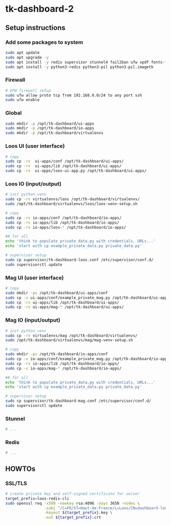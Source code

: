# tk-dashboard-2


## Setup instructions

### Add some packages to system

```bash
sudo apt update
sudo apt upgrade -y
sudo apt install -y redis supervisor stunnel4 fail2ban ufw xpdf fonts-freefont-ttf fonts-noto-core
sudo apt install -y python3-redis python3-pil python3-pil.imagetk
```

### Firewall

```bash
# UFW firewall setup
sudo ufw allow proto tcp from 192.168.0.0/24 to any port ssh
sudo ufw enable
```

### Global

```bash
sudo mkdir -p /opt/tk-dashboard/ui-apps
sudo mkdir -p /opt/tk-dashboard/io-apps
sudo mkdir -p /opt/tk-dashboard/virtualenvs
```

### Loos UI (user interface)

```bash
# copy
sudo cp -rv  ui-apps/conf /opt/tk-dashboard/ui-apps/
sudo cp -rv  ui-apps/lib /opt/tk-dashboard/ui-apps/
sudo cp -rv  ui-apps/loos-ui-app.py /opt/tk-dashboard/ui-apps/
```

### Loos IO (input/output)

```bash
# init python venv
sudo cp -rv virtualenvs/loos /opt/tk-dashboard/virtualenvs/
sudo /opt/tk-dashboard/virtualenvs/loos/loos-venv-setup.sh

# copy
sudo cp -rv io-apps/conf /opt/tk-dashboard/io-apps/
sudo cp -rv io-apps/lib /opt/tk-dashboard/io-apps/
sudo cp -rv io-apps/loos-* /opt/tk-dashboard/io-apps/

## for all
echo 'think to populate private_data.py with credentials, URLs...'
echo 'start with cp example_private_data.py private_data.py'
```

```bash
# supervisor setup
sudo cp supervisor/tk-dashboard-loos.conf /etc/supervisor/conf.d/
sudo supervisorctl update
```

### Mag UI (user interface)

```bash
# copy
sudo mkdir -pv /opt/tk-dashboard/ui-apps/conf
sudo cp -v ui-apps/conf/example_private_mag.py /opt/tk-dashboard/ui-apps/conf/
sudo cp -rv ui-apps/lib /opt/tk-dashboard/ui-apps/
sudo cp -rv ui-apps/mag-* /opt/tk-dashboard/ui-apps/
```

### Mag IO (input/output)

```bash
# init python venv
sudo cp -rv virtualenvs/mag /opt/tk-dashboard/virtualenvs/
sudo /opt/tk-dashboard/virtualenvs/mag/mag-venv-setup.sh

# copy
sudo mkdir -pv /opt/tk-dashboard/io-apps/conf
sudo cp -v io-apps/conf/example_private_mag.py /opt/tk-dashboard/io-apps/conf/
sudo cp -rv io-apps/lib /opt/tk-dashboard/io-apps/
sudo cp -v io-apps/mag-* /opt/tk-dashboard/io-apps/

## for all
echo 'think to populate private_data.py with credentials, URLs...'
echo 'start with cp example_private_data.py private_data.py'
```

```bash
# supervisor setup
sudo cp supervisor/tk-dashboard-mag.conf /etc/supervisor/conf.d/
sudo supervisorctl update
```

### Stunnel

```bash
# ...
```

### Redis

```bash
# ...
```


## HOWTOs

### SSL/TLS

```bash
# create private key and self-signed certificate for server
target_prefix=loos-redis-cli
sudo openssl req -x509 -newkey rsa:4096 -days 3650 -nodes \
                 -subj "/C=FR/ST=Haut-de-France/L=Loos/CN=dashboard-loos-master-srv" \
                 -keyout ${target_prefix}.key \
                 -out ${target_prefix}.crt
```
